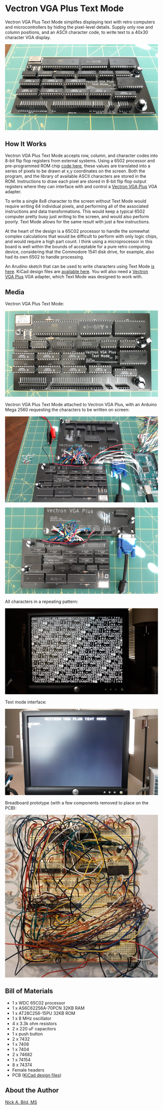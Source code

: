 # Vectron VGA Plus Text Mode

Vectron VGA Plus Text Mode simplifes displaying text with retro computers and microcontrollers by hiding the pixel-level details.  Supply only row and column positions, and an ASCII character code, to write text to a 40x30 character VGA display.

![](https://raw.githubusercontent.com/nickbild/vectron_vga_plus_text_mode/main/media/text_mode_angle_sm.jpg)

## How It Works

Vectron VGA Plus Text Mode accepts row, column, and character codes into 8-bit flip flop registers from external systems.  Using a 6502 processor and pre-programmed ROM chip [code here](https://github.com/nickbild/vectron_vga_plus_text_mode/blob/main/os.asm), these values are translated into a series of pixels to be drawn at x,y coordinates on the screen.  Both the program, and the library of available ASCII characters are stored in the ROM.  Instructions to draw each pixel are stored in 8-bit flip flop output registers where they can interface with and control a [Vectron VGA Plus](https://github.com/nickbild/vectron_vga_plus) VGA adapter.

To write a single 8x8 character to the screen without Text Mode would require writing 64 individual pixels, and performing all of the associated instructions and data transformations.  This would keep a typical 6502 computer pretty busy just writing to the screen, and would also perform poorly.  Text Mode allows for the same result with just a few instructions.

At the heart of the design is a 65C02 processor to handle the somewhat complex calculations that would be difficult to perform with only logic chips, and would require a high part count.  I think using a microprocessor in this board is well within the bounds of acceptable for a pure retro computing device, considering that the Commodore 1541 disk drive, for example, also had its own 6502 to handle processing.

An Arudino sketch that can be used to write characters using Text Mode [is here](https://github.com/nickbild/vectron_vga_plus_text_mode/tree/main/ardunio_tester).  KiCad design files are [available here](https://github.com/nickbild/vectron_vga_plus_text_mode/tree/main/kicad).  You will also need a [Vectron VGA Plus](https://github.com/nickbild/vectron_vga_plus) VGA adapter, which Text Mode was designed to work with.

## Media

Vectron VGA Plus Text Mode:

![](https://raw.githubusercontent.com/nickbild/vectron_vga_plus_text_mode/main/media/text_mode_sm.jpg)

Vectron VGA Plus Text Mode attached to Vectron VGA Plus, with an Arduino Mega 2560 requesting the characters to be written on screen:

![](https://raw.githubusercontent.com/nickbild/vectron_vga_plus_text_mode/main/media/full_setup_w_arduino_angle_sm.jpg)

![](https://raw.githubusercontent.com/nickbild/vectron_vga_plus_text_mode/main/media/text_mode_with_vga_plus_close_sm.jpg)

All characters in a repeating pattern:

![](https://raw.githubusercontent.com/nickbild/vectron_vga_plus_text_mode/main/media/screenshot_all_chars_sm.jpg)

Text mode interface:

![](https://raw.githubusercontent.com/nickbild/vectron_vga_plus_text_mode/main/media/screenshot_prompt_sm.jpg)

Breadboard prototype (with a few components removed to place on the PCB):

![](https://raw.githubusercontent.com/nickbild/vectron_vga_plus_text_mode/main/media/breadboard_prototype_sm.jpg)

## Bill of Materials

- 1 x WDC 65C02 processor
- 1 x AS6C62256A-70PCN 32KB RAM
- 1 x AT28C256-15PU 32KB ROM
- 1 x 8 MHz oscillator
- 4 x 3.3k ohm resistors
- 2 x 220 uF capacitors
- 1 x push button
- 2 x 7432
- 1 x 7408
- 1 x 7404
- 2 x 74682
- 1 x 74154
- 8 x 74374
- Female headers
- PCB ([KiCad design files](https://github.com/nickbild/vectron_vga_plus_text_mode/tree/main/kicad))

## About the Author

[Nick A. Bild, MS](https://nickbild79.firebaseapp.com/#!/)
